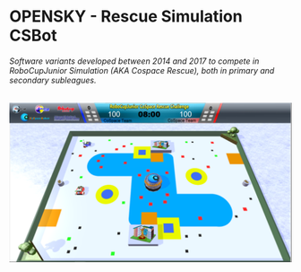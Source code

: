 # OPENSKY - Rescue Simulation CSBot
###### Software variants developed between 2014 and 2017 to compete in RoboCupJunior Simulation (AKA Cospace Rescue), both in primary and secondary subleagues.

![thisisanimage](Pri_W2.png)

